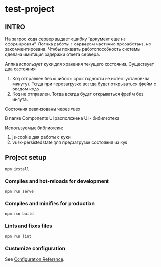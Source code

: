 # test-project

## INTRO
На запрос кода сервер выдает ошибку "документ еще не сформирован".
Логика работы с сервером частично проработана, но закомментирована.
Чтобы показать работспособность системы сделана имитация задержки ответа сервера.

Аппка использует куки для хранения текущего состояния.
Существует два состояния:
1. Код отправлен без ошибок и срок годности не истек (установила минуту). Тогда при перезагрузке всегда будет открываться фрейм с вводом кода
2. Код не отправлен. Тогда всегда будет открываться фрейм без инпута.

Состояния реализованы через vuex

В папке Components UI расположена UI - бибилеотека

Используемые библиотеки:
1. js-cookie для работы с куки
2. vuex-persistedstate для предзагрузки состояния из кук

## Project setup
```
npm install
```

### Compiles and hot-reloads for development
```
npm run serve
```

### Compiles and minifies for production
```
npm run build
```

### Lints and fixes files
```
npm run lint
```

### Customize configuration
See [Configuration Reference](https://cli.vuejs.org/config/).
